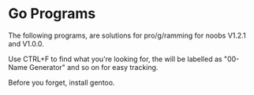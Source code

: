 Go Programs
===============

The following programs, are solutions for pro/g/ramming for noobs V1.2.1 and V1.0.0.

Use CTRL+F to find what you're looking for, the will be labelled as "00-Name Generator" and so on for easy tracking.

Before you forget, install gentoo.
